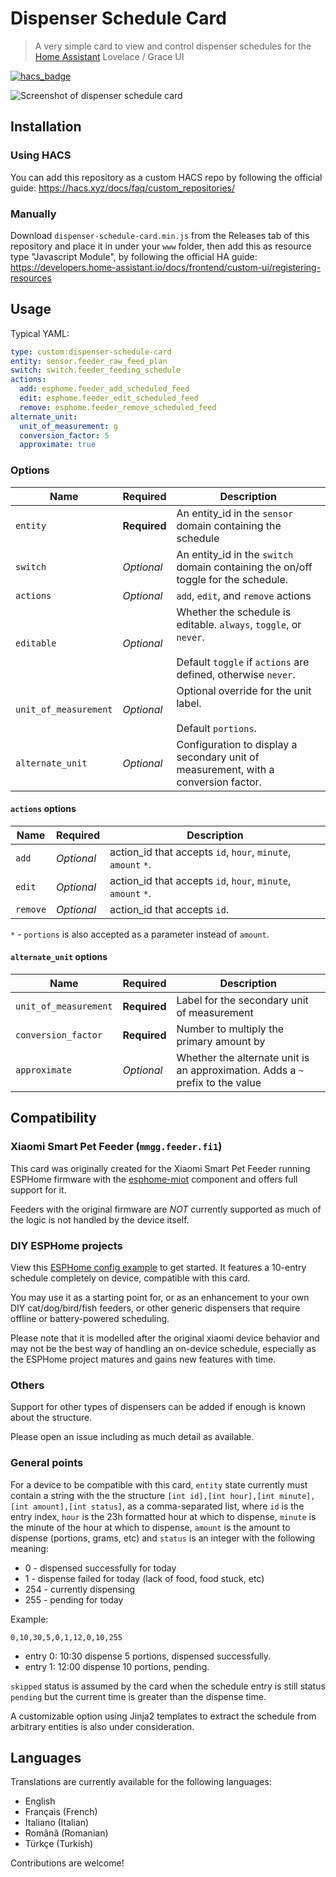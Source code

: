 # Dispenser Schedule Card

> A very simple card to view and control dispenser schedules for the 
> [Home Assistant](https://www.home-assistant.io/) Lovelace / Grace UI


[![hacs_badge](https://img.shields.io/badge/HACS-Custom-41BDF5.svg?style=for-the-badge)](https://github.com/hacs/integration)


![Screenshot of dispenser schedule card](docs/screenshot.png)

## Installation

### Using HACS

You can add this repository as a custom HACS repo by following the official guide:
https://hacs.xyz/docs/faq/custom_repositories/

### Manually

Download `dispenser-schedule-card.min.js` from the Releases tab of this 
repository and place it in under your `www` folder, then add this as resource 
type "Javascript Module", by following the official HA guide: 
https://developers.home-assistant.io/docs/frontend/custom-ui/registering-resources

## Usage

Typical YAML:

```yaml
type: custom:dispenser-schedule-card
entity: sensor.feeder_raw_feed_plan
switch: switch.feeder_feeding_schedule
actions:
  add: esphome.feeder_add_scheduled_feed
  edit: esphome.feeder_edit_scheduled_feed
  remove: esphome.feeder_remove_scheduled_feed
alternate_unit:
  unit_of_measurement: g
  conversion_factor: 5
  approximate: true
```

### Options

|  Name                 |   Required   | Description                                                                                                                             |
|-----------------------|--------------|-----------------------------------------------------------------------------------------------------------------------------------------|
| `entity`              | **Required** | An entity_id in the `sensor` domain containing the schedule                                                                             |
| `switch`              |  *Optional*  | An entity_id in the `switch` domain containing the on/off toggle for the schedule.                                                      |
| `actions`             |  *Optional*  | `add`, `edit`, and `remove` actions                                                                                                     |
| `editable`            |  *Optional*  | Whether the schedule is editable. `always`, `toggle`, or `never`.<br><br> Default `toggle` if `actions` are defined, otherwise `never`. |
| `unit_of_measurement` |  *Optional*  | Optional override for the unit label. <br><br> Default `portions`.                                                                      |
| `alternate_unit`      |  *Optional*  | Configuration to display a secondary unit of measurement, with a conversion factor.                                                     |

#### `actions` options
|  Name    |  Required  | Description                                                                                   |
|----------|------------|-----------------------------------------------------------------------------------------------|
| `add`    | *Optional* | action_id that accepts `id`, `hour`, `minute`, `amount` `*`.                                     |
| `edit`   | *Optional* | action_id that accepts `id`, `hour`, `minute`, `amount` `*`.                                     |
| `remove` | *Optional* | action_id that accepts `id`.                                                                  |

`*` - `portions` is also accepted as a parameter instead of `amount`.

#### `alternate_unit` options

|  Name                 |   Required   | Description                                                                    |
|-----------------------|--------------|--------------------------------------------------------------------------------|
| `unit_of_measurement` | **Required** | Label for the secondary unit of measurement                                    |
| `conversion_factor`   | **Required** | Number to multiply the primary amount by                                       |
| `approximate`         |  *Optional*  | Whether the alternate unit is an approximation. Adds a `~` prefix to the value |


## Compatibility

### Xiaomi Smart Pet Feeder (`mmgg.feeder.fi1`)

This card was originally created for the Xiaomi Smart Pet Feeder running 
ESPHome firmware with the [esphome-miot](https://github.com/dhewg/esphome-miot/blob/main/config/mmgg.feeder.fi1.yaml) 
component and offers full support for it.

Feeders with the original firmware are *NOT* currently supported as much of the
logic is not handled by the device itself.

### DIY ESPHome projects

View this [ESPHome config example](./docs/dispenser-blueprint.yaml) to get started.
It features a 10-entry schedule completely on device, compatible with this card.

You may use it as a starting point for, or as an enhancement to your own DIY
cat/dog/bird/fish feeders, or other generic dispensers that require offline 
or battery-powered scheduling.

Please note that it is modelled after the original xiaomi device behavior and 
may not be the best way of handling an on-device schedule, especially as the
ESPHome project matures and gains new features with time.

### Others

Support for other types of dispensers can be added if enough is known
about the structure. 

Please open an issue including as much detail as available.

### General points

For a device to be compatible with this card, `entity` state currently must
contain a string with the the structure
`[int id],[int hour],[int minute],[int amount],[int status]`, as a 
comma-separated list, where `id` is the entry index, `hour` is the 23h formatted
hour at which to dispense, `minute` is the minute of the hour at which to dispense, `amount`
is the amount to dispense (portions, grams, etc) and `status` is an 
integer with the following meaning:
 -   0 - dispensed successfully for today
 -   1 - dispense failed for today (lack of food, food stuck, etc)
 - 254 - currently dispensing
 - 255 - pending for today

Example:

`0,10,30,5,0,1,12,0,10,255`

- entry 0: 10:30 dispense 5 portions, dispensed successfully.
- entry 1: 12:00 dispense 10 portions, pending.

`skipped` status is assumed by the card when the schedule entry is still status
`pending` but the current time is greater than the dispense time.

A customizable option using Jinja2 templates to extract the schedule from
arbitrary entities is also under consideration.


## Languages

Translations are currently available for the following languages:

- English
- Français (French)
- Italiano (Italian)
- Română (Romanian)
- Türkçe (Turkish)

Contributions are welcome!